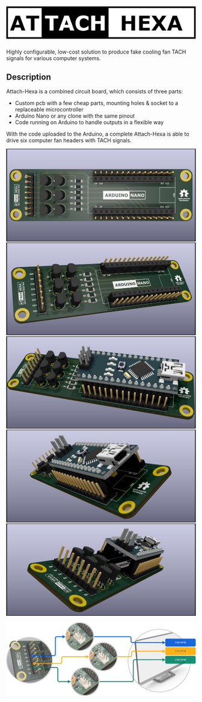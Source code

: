 # ![logo](graphics/logo.jpg)
Highly configurable, low-cost solution to produce fake cooling fan TACH signals for various computer systems.

## Description
Attach-Hexa is a combined circuit board, which consists of three parts:
* Custom pcb with a few cheap parts, mounting holes & socket to a replaceable microcontroller
* Arduino Nano or any clone with the same pinout
* Code running on Arduino to handle outputs in a flexible way

With the code uploaded to the Arduino, a complete Attach-Hexa is able to drive six computer fan headers with TACH signals. 

![rpm_simulation](graphics/render1.jpg)
![rpm_simulation](graphics/render2.jpg)
![rpm_simulation](graphics/render3.jpg)
![rpm_simulation](graphics/render4.jpg)
![rpm_simulation](graphics/render5.jpg)

![rpm_simulation](graphics/rpm_simulation.jpg)
